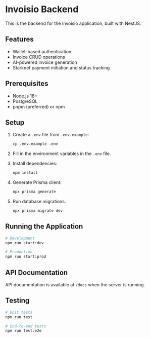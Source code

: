 # Invoisio Backend

This is the backend for the Invoisio application, built with NestJS.

## Features

- Wallet-based authentication
- Invoice CRUD operations
- AI-powered invoice generation
- Starknet payment initiation and status tracking

## Prerequisites

- Node.js 18+
- PostgreSQL
- pnpm (preferred) or npm

## Setup

1. Create a `.env` file from `.env.example`:
   ```bash
   cp .env.example .env
   ```

2. Fill in the environment variables in the `.env` file.

3. Install dependencies:
   ```bash
   npm install
   ```

4. Generate Prisma client:
   ```bash
   npx prisma generate
   ```

5. Run database migrations:
   ```bash
   npx prisma migrate dev
   ```

## Running the Application

```bash
# Development
npm run start:dev

# Production
npm run start:prod
```

## API Documentation

API documentation is available at `/docs` when the server is running.

## Testing

```bash
# Unit tests
npm run test

# End-to-end tests
npm run test:e2e
```